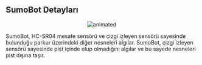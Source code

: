 ## SumoBot Detayları
<p align="center">
  <img src="https://user-images.githubusercontent.com/112697142/229445048-88b907fb-b3b3-4c8a-bd17-e74336771944.gif" alt="animated" />
</p>
SumoBot, HC-SR04 mesafe sensörü ve çizgi izleyen sensörü sayesinde bulunduğu parkur üzerindeki diğer nesneleri algılar. SumoBot, çizgi izleyen sensörü sayesinde pist içinde olup olmadığını algılar ve bu sayede nesneleri pist dışına taşır. 


